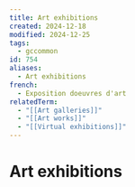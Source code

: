 ```yaml
---
title: Art exhibitions
created: 2024-12-18
modified: 2024-12-25
tags:
  - gccommon
id: 754
aliases:
  - Art exhibitions
french:
  - Exposition doeuvres d'art
relatedTerm:
  - "[[Art galleries]]"
  - "[[Art works]]"
  - "[[Virtual exhibitions]]"
---
```

# Art exhibitions
